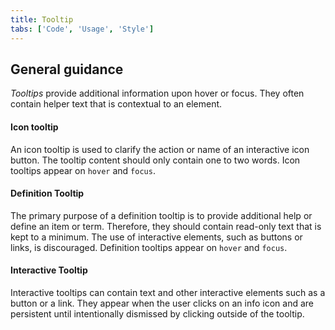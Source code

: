 ```yaml
---
title: Tooltip
tabs: ['Code', 'Usage', 'Style']
---
```


## General guidance

_Tooltips_ provide additional information upon hover or focus. They often contain helper text that is contextual to an element.

#### Icon tooltip

An icon tooltip is used to clarify the action or name of an interactive icon button. The tooltip content should only contain one to two words. Icon tooltips appear on `hover` and `focus`.

#### Definition Tooltip

The primary purpose of a definition tooltip is to provide additional help or define an item or term. Therefore, they should contain read-only text that is kept to a minimum. The use of interactive elements, such as buttons or links, is discouraged. Definition tooltips appear on `hover` and `focus`.

#### Interactive Tooltip

Interactive tooltips can contain text and other interactive elements such as a button or a link. They appear when the user clicks on an info icon and are persistent until intentionally dismissed by clicking outside of the tooltip.
